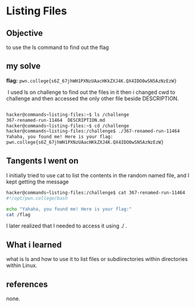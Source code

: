 # Listing Files
## Objective
to use the ls command to find out the flag
## my solve
**flag:** `pwn.college{s6Z_67jhWH1PXNzUAacHKkZXJ4K.QX4IDO0wSN5AzNzEzW}`

 I used ls on challenge to find out the files in it then i changed cwd to challenge and then accessed the only other file beside DESCRIPTION.
 
```bash

hacker@commands~listing-files:~$ ls /challenge
367-renamed-run-11464  DESCRIPTION.md
hacker@commands~listing-files:~$ cd /challenge
hacker@commands~listing-files:/challenge$ ./367-renamed-run-11464
Yahaha, you found me! Here is your flag:
pwn.college{s6Z_67jhWH1PXNzUAacHKkZXJ4K.QX4IDO0wSN5AzNzEzW}
```
## Tangents I went on
I initially tried to use cat to list the contents in the random named file, and I kept getting the message
```bash
hacker@commands~listing-files:/challenge$ cat 367-renamed-run-11464
#!/opt/pwn.college/bash

echo "Yahaha, you found me! Here is your flag:"
cat /flag
```
I later realized that I needed to access it using ./  .
## What i learned
what is ls and how to use it to list files or subdiirectories within directories within Linux.
## references
none.
